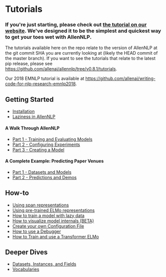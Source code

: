 # Tutorials

### If you're just starting, please check out [the tutorial on our website](https://allennlp.org/tutorials). We've designed it to be the simplest and quickest way to get your toes wet with AllenNLP.

The tutorials available here on the repo relate to the version of AllenNLP at the git commit SHA you are currently looking at (likely the HEAD commit of the master branch).  If you want to see the tutorials that relate to the latest pip release, please see https://github.com/allenai/allennlp/tree/v0.8.1/tutorials.

Our 2018 EMNLP tutorial is available at https://github.com/allenai/writing-code-for-nlp-research-emnlp2018.

## Getting Started

* [Installation](../README.md#installation)
* [Laziness in AllenNLP](getting_started/laziness.md)

#### A Walk Through AllenNLP

* [Part 1 - Training and Evaluating Models](getting_started/walk_through_allennlp/training_and_evaluating.md)
* [Part 2 - Configuring Experiments](getting_started/walk_through_allennlp/configuration.md)
* [Part 3 - Creating a Model](getting_started/walk_through_allennlp/creating_a_model.md)

#### A Complete Example: Predicting Paper Venues

* [Part 1 - Datasets and Models](getting_started/predicting_paper_venues/predicting_paper_venues_pt1.md)
* [Part 2 - Predictions and Demos](getting_started/predicting_paper_venues/predicting_paper_venues_pt2.md)

## How-to

* [Using span representations](how_to/span_representations.md)
* [Using pre-trained ELMo representations](how_to/elmo.md)
* [How to train a model with lazy data](how_to/laziness.md)
* [How to visualize model internals (BETA)](how_to/visualizing_model_internals.md)
* [Create your own Configuration File](how_to/create_a_configuration.md)
* [How to use a Debugger](how_to/using_a_debugger.md)
* [How to Train and use a Transformer ELMo](how_to/training_transformer_elmo.md)


## Deeper Dives

* [Datasets, Instances, and Fields](notebooks/data_pipeline.ipynb)
* [Vocabularies](notebooks/vocabulary.ipynb)
